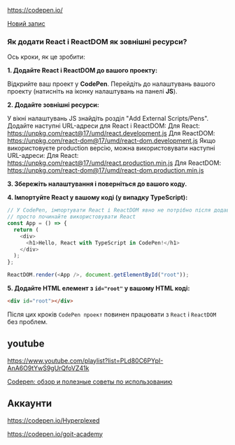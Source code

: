 https://codepen.io/

[Новий запис](https://codepen.io/pen/)

### Як додати React і ReactDOM як зовнішні ресурси?

Ось кроки, як це зробити:

**1. Додайте React і ReactDOM до вашого проекту:**

Відкрийте ваш проект у **CodePen**.
Перейдіть до налаштувань вашого проекту (натисніть на іконку налаштувань на панелі **JS**).

**2. Додайте зовнішні ресурси:**

У вікні налаштувань JS знайдіть розділ "Add External Scripts/Pens".
Додайте наступні URL-адреси для React і ReactDOM:
Для React: https://unpkg.com/react@17/umd/react.development.js
Для ReactDOM: https://unpkg.com/react-dom@17/umd/react-dom.development.js
Якщо використовуєте production версію, можна використовувати наступні URL-адреси:
Для React: https://unpkg.com/react@17/umd/react.production.min.js
Для ReactDOM: https://unpkg.com/react-dom@17/umd/react-dom.production.min.js

**3. Збережіть налаштування і поверніться до вашого коду.**

**4. Імпортуйте React у вашому коді (у випадку TypeScript):**

```typescript
// У CodePen, імпортувати React і ReactDOM явно не потрібно після додавання скриптів
// просто починайте використовувати React
const App = () => {
  return (
    <div>
      <h1>Hello, React with TypeScript in CodePen!</h1>
    </div>
  );
};

ReactDOM.render(<App />, document.getElementById("root"));
```

**5. Додайте HTML елемент з `id="root"` у вашому HTML коді:**

```html
<div id="root"></div>
```

Після цих кроків `CodePen проект` повинен працювати з `React` і `ReactDOM` без проблем.

## youtube

https://www.youtube.com/playlist?list=PLd80C6PYpI-AnA6O9tYwS9gUrQfoVZ41k

[Codepen: обзор и полезные советы по использованию](https://www.youtube.com/watch?v=CIWf_pwUfoc)

## Аккаунти

https://codepen.io/Hyperplexed

https://codepen.io/goit-academy
